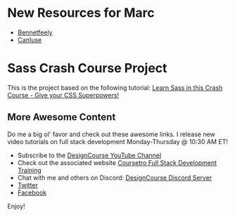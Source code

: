 # New Resources for Marc
* [Bennetfeely](https://bennettfeely.com/clippy/)
* [CanIuse](https://caniuse.com/)

# Sass Crash Course Project

This is the project based on the following tutorial:
[Learn Sass in this Crash Course - Give your CSS Superpowers!](https://youtu.be/roywYSEPSvc)

## More Awesome Content

Do me a big ol' favor and check out these awesome links. I release new video tutorials on full stack development Monday-Thursday @ 10:30 AM ET!

* Subscribe to the [DesignCourse YouTube Channel](http://youtube.com/designcourse)
* Check out the associated website [Coursetro Full Stack Development Training](https://coursetro.com)
* Chat with me and others on Discord: [DesignCourse Discord Server](https://discord.gg/a27CKAF)
* [Twitter](https://twitter.com/designcoursecom)
* [Facebook](https://facebook.com/coursetro)

Enjoy!
